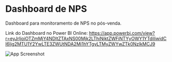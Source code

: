 
# Dashboard de NPS

Dashboard para monitoramento de NPS no pós-venda.

Link do Dashboard no Power BI Online: https://app.powerbi.com/view?r=eyJrIjoiOTZmMjY4NDItZTAxNS00Mjk2LThiNjktZWFiNTYyOWY1YTdiIiwidCI6Ijg2MTU1Y2YwLTE3ZWUtNDA2Mi1hYTgyLTMyZWYwZTk0NzlkMCJ9


![App Screenshot](https://github.com/user-attachments/assets/6487203e-a94f-483d-9592-955edcd3890f)

